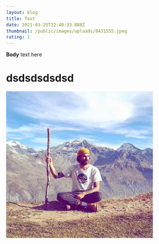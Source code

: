 ```yaml
---
layout: blog
title: Test
date: 2021-03-25T22:40:33.888Z
thumbnail: /public/images/uploads/8431555.jpeg
rating: 1
---
```

**Body** text here

# dsdsdsdsdsd

![](/public/images/uploads/8431555.jpeg)